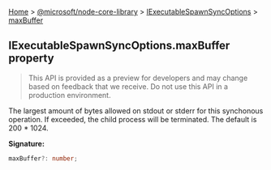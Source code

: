 [Home](./index) &gt; [@microsoft/node-core-library](./node-core-library.md) &gt; [IExecutableSpawnSyncOptions](./node-core-library.iexecutablespawnsyncoptions.md) &gt; [maxBuffer](./node-core-library.iexecutablespawnsyncoptions.maxbuffer.md)

## IExecutableSpawnSyncOptions.maxBuffer property

> This API is provided as a preview for developers and may change based on feedback that we receive. Do not use this API in a production environment.
> 

The largest amount of bytes allowed on stdout or stderr for this synchonous operation. If exceeded, the child process will be terminated. The default is 200 \* 1024.

<b>Signature:</b>

```typescript
maxBuffer?: number;
```
